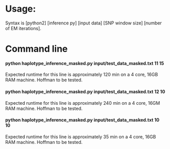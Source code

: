 # Usage:
Syntax is [python2] [inference py] [input data] [SNP window size] [number of EM iterations].

# Command line 
#### python haplotype_inference_masked.py input/test_data_masked.txt 11 15
Expected runtime for this line is approximately 120 min on a 4 core, 16GB RAM machine. Hoffman to be tested.

#### python haplotype_inference_masked.py input/test_data_masked.txt 12 10
Expected runtime for this line is approximately 240 min on a 4 core, 16GM RAM machine. Hoffman to be tested.

#### python haplotype_inference_masked.py input/test_data_masked.txt 10 10
Expected runtime for this line is approximately 35 min on a 4 core, 16GB RAM machine. Hoffman to be tested.


